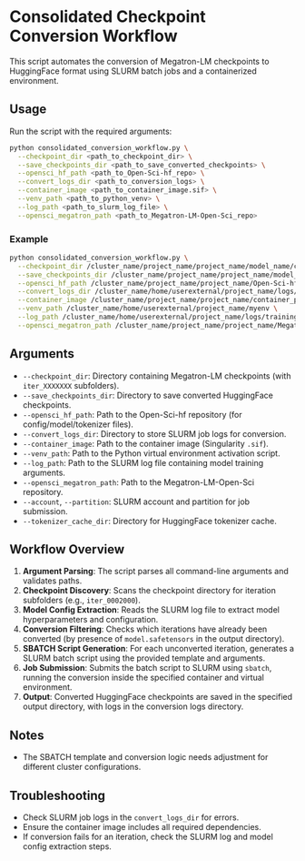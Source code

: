 # Consolidated Checkpoint Conversion Workflow

This script automates the conversion of Megatron-LM checkpoints to HuggingFace format using SLURM batch jobs and a containerized environment.

## Usage

Run the script with the required arguments:

```bash
python consolidated_conversion_workflow.py \
  --checkpoint_dir <path_to_checkpoint_dir> \
  --save_checkpoints_dir <path_to_save_converted_checkpoints> \
  --opensci_hf_path <path_to_Open-Sci-hf_repo> \
  --convert_logs_dir <path_to_conversion_logs> \
  --container_image <path_to_container_image.sif> \
  --venv_path <path_to_python_venv> \
  --log_path <path_to_slurm_log_file> \
  --opensci_megatron_path <path_to_Megatron-LM-Open-Sci_repo>
```

### Example

```bash
python consolidated_conversion_workflow.py \
  --checkpoint_dir /cluster_name/project_name/project_name/model_name/checkpoints/torch/ \
  --save_checkpoints_dir /cluster_name/project_name/project_name/model_name/checkpoints/ \
  --opensci_hf_path /cluster_name/project_name/project_name/Open-Sci-hf \
  --convert_logs_dir /cluster_name/home/userexternal/project_name/logs/convert_logs \
  --container_image /cluster_name/project_name/project_name/container_pretraining_megatron.sif \
  --venv_path /cluster_name/home/userexternal/project_name/myenv \
  --log_path /cluster_name/home/userexternal/project_name/logs/training_logs/actual_run.out \
  --opensci_megatron_path /cluster_name/project_name/project_name/Megatron-LM-Open-Sci
```

## Arguments
- `--checkpoint_dir`: Directory containing Megatron-LM checkpoints (with `iter_XXXXXXX` subfolders).
- `--save_checkpoints_dir`: Directory to save converted HuggingFace checkpoints.
- `--opensci_hf_path`: Path to the Open-Sci-hf repository (for config/model/tokenizer files).
- `--convert_logs_dir`: Directory to store SLURM job logs for conversion.
- `--container_image`: Path to the container image (Singularity `.sif`).
- `--venv_path`: Path to the Python virtual environment activation script.
- `--log_path`: Path to the SLURM log file containing model training arguments.
- `--opensci_megatron_path`: Path to the Megatron-LM-Open-Sci repository.
- `--account`, `--partition`: SLURM account and partition for job submission.
- `--tokenizer_cache_dir`: Directory for HuggingFace tokenizer cache.

## Workflow Overview
1. **Argument Parsing**: The script parses all command-line arguments and validates paths.
2. **Checkpoint Discovery**: Scans the checkpoint directory for iteration subfolders (e.g., `iter_0002000`).
3. **Model Config Extraction**: Reads the SLURM log file to extract model hyperparameters and configuration.
4. **Conversion Filtering**: Checks which iterations have already been converted (by presence of `model.safetensors` in the output directory).
5. **SBATCH Script Generation**: For each unconverted iteration, generates a SLURM batch script using the provided template and arguments.
6. **Job Submission**: Submits the batch script to SLURM using `sbatch`, running the conversion inside the specified container and virtual environment.
7. **Output**: Converted HuggingFace checkpoints are saved in the specified output directory, with logs in the conversion logs directory.

## Notes
- The SBATCH template and conversion logic needs adjustment for different cluster configurations.

## Troubleshooting
- Check SLURM job logs in the `convert_logs_dir` for errors.
- Ensure the container image includes all required dependencies.
- If conversion fails for an iteration, check the SLURM log and model config extraction steps.

